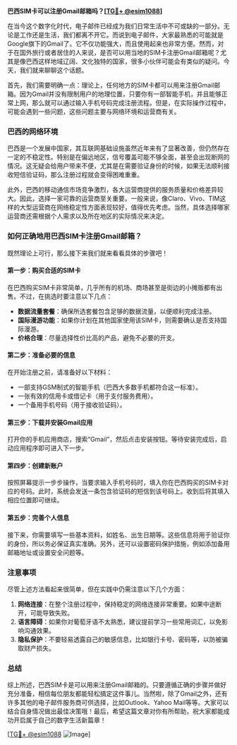 **巴西SIM卡可以注册Gmail邮箱吗？[[TG💪+ @esim1088](https://t.me/s/esim1088)]**

在当今这个数字化时代，电子邮件已经成为我们日常生活中不可或缺的一部分。无论是工作还是生活，我们都离不开它。而说到电子邮件，大家最熟悉的可能就是Google旗下的Gmail了。它不仅功能强大，而且使用起来也非常方便。然而，对于在国外旅行或者居住的人来说，是否可以用当地的SIM卡注册Gmail邮箱呢？尤其是像巴西这样地域辽阔、文化独特的国家，很多小伙伴可能会有类似的疑问。今天，我们就来聊聊这个话题。

首先，我们需要明确一点：理论上，任何地方的SIM卡都可以用来注册Gmail邮箱。因为Gmail并没有限制用户的地理位置，只要你有一部智能手机，并且能够正常上网，那么就可以通过输入手机号码完成注册流程。但是，在实际操作过程中，可能会遇到一些问题，这些问题主要与网络环境和运营商有关。

### 巴西的网络环境

巴西是一个发展中国家，其互联网基础设施虽然近年来有了显著改善，但仍然存在一定的不稳定性。特别是在偏远地区，信号覆盖可能不够全面，甚至会出现断网的情况。这无疑会给用户带来不便，尤其是在需要验证身份的时候，如果无法顺利接收短信验证码，那么注册过程就会变得困难重重。

此外，巴西的移动通信市场竞争激烈，各大运营商提供的服务质量和价格差异较大。因此，选择一家可靠的运营商至关重要。一般来说，像Claro、Vivo、TIM这样的大型运营商在网络稳定性方面表现较好，值得优先考虑。当然，具体选择哪家运营商还需根据个人需求以及所在地区的实际情况来决定。

### 如何正确地用巴西SIM卡注册Gmail邮箱？

既然理论上可行，那么接下来我们就来看看具体的步骤吧！

#### 第一步：购买合适的SIM卡
在巴西购买SIM卡非常简单，几乎所有的机场、商场甚至是街边的小摊贩都有出售。不过，在挑选时要注意以下几点：
- **数据流量套餐**：确保所选套餐包含足够的数据流量，以便顺利完成注册。
- **国际漫游功能**：如果你计划在其他国家使用该SIM卡，则需要确认是否支持国际漫游。
- **价格合理**：尽量选择性价比高的产品，避免不必要的开支。

#### 第二步：准备必要的信息
在开始注册之前，请准备好以下材料：
- 一部支持GSM制式的智能手机（巴西大多数手机都符合这一标准）。
- 一张有效的信用卡或借记卡（用于支付服务费用）。
- 一个备用手机号码（用于接收验证码）。

#### 第三步：下载并安装Gmail应用
打开你的手机应用商店，搜索“Gmail”，然后点击安装按钮。等待安装完成后，启动应用程序即可进入下一步。

#### 第四步：创建新账户
按照屏幕提示一步步操作，当要求输入手机号码时，填入你在巴西购买的SIM卡对应的号码。此时，系统会发送一条包含验证码的短信到该号码上。收到后将其填入相应位置即可继续。

#### 第五步：完善个人信息
接下来，你需要填写一些基本资料，如姓名、出生日期等。这些信息将用于验证你的身份，所以务必保证真实准确。另外，还可以设置密码保护措施，例如添加备用邮箱地址或设置安全问题等。

### 注意事项

尽管上述方法看起来很简单，但在实践中仍需注意以下几个方面：
1. **网络连接**：在整个注册过程中，保持稳定的网络连接非常重要。如果中途断开，可能导致失败。
2. **语言障碍**：如果你对葡萄牙语不太熟悉，建议提前学习一些常用词汇，以免影响沟通效果。
3. **隐私保护**：不要轻易透露自己的敏感信息，比如银行卡号、密码等，以防被骗取财产损失。

### 总结

综上所述，巴西SIM卡是可以用来注册Gmail邮箱的。只要遵循正确的步骤并做好充分准备，相信每位朋友都能轻松搞定这件事儿。当然啦，除了Gmail之外，还有许多其他的电子邮件服务商可供选择，比如Outlook、Yahoo Mail等等。大家可以结合自身情况做出最佳决策哦！最后，希望这篇文章对你有所帮助，祝大家都能成功开启属于自己的数字生活新篇章！

[[TG💪+ @esim1088](https://t.me/s/esim1088) ![Image](https://i.postimg.cc/4NQfJmqS/Snipaste-2025-05-13-00-14-12.png)]